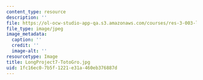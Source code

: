 ```yaml
---
content_type: resource
description: ''
file: https://ol-ocw-studio-app-qa.s3.amazonaws.com/courses/res-3-003-learn-to-build-your-own-videogame-with-the-unity-game-engine-and-microsoft-kinect-january-iap-2017/1fc16ec07b5f1221e31a460eb376887d_LongProject7-TotoGro.jpg
file_type: image/jpeg
image_metadata:
  caption: ''
  credit: ''
  image-alt: ''
resourcetype: Image
title: LongProject7-TotoGro.jpg
uid: 1fc16ec0-7b5f-1221-e31a-460eb376887d
---
```

